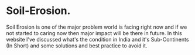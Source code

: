 # Soil-Erosion.
Soil Erosion is one of the major problem world is facing right now and if we not started to caring now then major impact will be there in future. In this website I've discussed what's the condition in India and it's Sub-Continents (In Short) and some solutions and best practice to avoid it.
